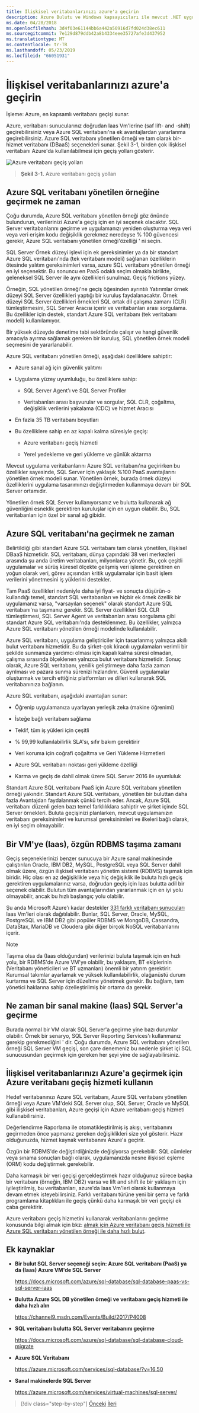 ```yaml
---
title: İlişkisel veritabanlarınızı azure'a geçirin
description: Azure Bulutu ve Windows kapsayıcıları ile mevcut .NET uygulamalarını modernleştirme | İlişkisel veritabanlarınızı azure'a geçirin
ms.date: 04/28/2018
ms.openlocfilehash: 3d4f03e61144bb6a442a50916d7fd024d38ec611
ms.sourcegitcommit: 7e129d879ddb42a8b4334eee35727afe3d437952
ms.translationtype: MT
ms.contentlocale: tr-TR
ms.lasthandoff: 05/23/2019
ms.locfileid: "66051931"
---
```

# <a name="migrate-your-relational-databases-to-azure"></a>İlişkisel veritabanlarınızı azure'a geçirin

İşleme: Azure, en kapsamlı veritabanı geçişi sunar.

Azure, veritabanı sunucularınız doğrudan Iaas Vm'lerine (saf lift- and -shift) geçirebilirsiniz veya Azure SQL veritabanı'na ek avantajlardan yararlanma geçirebilirsiniz. Azure SQL veritabanı yönetilen örneği ve tam olarak bir-hizmet veritabanı (DBaaS) seçenekleri sunar. Şekil 3-1, birden çok ilişkisel veritabanı Azure'da kullanılabilmesi için geçiş yolları gösterir.

![Azure veritabanı geçiş yolları](./media/image3-1.png)

> **Şekil 3-1.** Azure veritabanı geçiş yolları

## <a name="when-to-migrate-to-azure-sql-database-managed-instance"></a>Azure SQL veritabanı yönetilen örneğine geçirmek ne zaman

Çoğu durumda, Azure SQL veritabanı yönetilen örneği göz önünde bulundurun, verilerinizi Azure'a geçiş için en iyi seçenek olacaktır. SQL Server veritabanlarını geçirme ve uygulamanızı yeniden oluşturma veya veri veya veri erişim kodu değişiklik gerekmez neredeyse % 100 güvencesi gerekir, Azure SQL veritabanı yönetilen örneği'özelliği ' ni seçin.

SQL Server Örnek düzeyi işlevi için ek gereksinimler ya da bir standart Azure SQL veritabanı'nda (tek veritabanı modeli) sağlanan özelliklerin ötesinde yalıtım gereksinimleri varsa, azure SQL veritabanı yönetilen örneği en iyi seçenektir. Bu sonuncu en PaaS odaklı seçim olmakla birlikte, geleneksel SQL Server ile aynı özellikleri sunulmaz. Geçiş frictions yüzey.

Örneğin, SQL yönetilen örneği'ne geçiş öğesinden ayrıntılı Yatırımlar örnek düzeyi SQL Server özellikleri yaptığı bir kuruluş faydalanacaktır. Örnek düzeyi SQL Server özellikleri örnekleri SQL ortak dil çalışma zamanı (CLR) tümleştirmesini, SQL Server Aracısı içerir ve veritabanları arası sorgulama. Bu özellikler için destek, standart Azure SQL veritabanı (tek veritabanı modeli) kullanılamıyor.

Bir yüksek düzeyde denetime tabi sektöründe çalışır ve hangi güvenlik amacıyla ayırma sağlamak gereken bir kuruluş, SQL yönetilen örnek modeli seçmesini de yararlanabilir.

Azure SQL veritabanı yönetilen örneği, aşağıdaki özelliklere sahiptir:

- Azure sanal ağ için güvenlik yalıtımı

- Uygulama yüzey uyumluluğu, bu özelliklere sahip:

  - SQL Server Agent'ı ve SQL Server Profiler

  - Veritabanları arası başvurular ve sorgular, SQL CLR, çoğaltma, değişiklik verilerini yakalama (CDC) ve hizmet Aracısı

- En fazla 35 TB veritabanı boyutları

- Bu özelliklere sahip en az kapalı kalma süresiyle geçiş:

  - Azure veritabanı geçiş hizmeti

  - Yerel yedekleme ve geri yükleme ve günlük aktarma

Mevcut uygulama veritabanlarını Azure SQL veritabanı'na geçirirken bu özellikler sayesinde, SQL Server için yaklaşık %100 PaaS avantajlarını yönetilen örnek modeli sunar. Yönetilen örnek, burada örnek düzeyi özelliklerini uygulama tasarımınızı değiştirmeden kullanmaya devam bir SQL Server ortamıdır.

Yönetilen örnek SQL Server kullanıyorsanız ve bulutta kullanarak ağ güvenliğini esneklik gerektiren kuruluşlar için en uygun olabilir. Bu, SQL veritabanları için özel bir sanal ağ gibidir.

## <a name="when-to-migrate-to-azure-sql-database"></a>Azure SQL veritabanı'na geçirmek ne zaman

Belirtildiği gibi standart Azure SQL veritabanı tam olarak yönetilen, ilişkisel DBaaS hizmetidir. SQL veritabanı, dünya çapındaki 38 veri merkezleri arasında şu anda üretim veritabanları, milyonlarca yönetir. Bu, çok çeşitli uygulamalar ve sürüş küresel ölçekte gelişmiş veri işleme gerektiren en yoğun olarak veri, görev açısından kritik uygulamalar için basit işlem verilerini yönetmesini iş yüklerini destekler.

Tam PaaS özellikleri nedeniyle daha iyi fiyat- ve sonuçta düşürün-o kullandığı temel, standart SQL veritabanları ve hiçbir ek örnek özellik bir uygulamanız varsa, "varsayılan seçenek" olarak standart Azure SQL veritabanı'na taşımanız gerekir. SQL Server özellikleri SQL CLR tümleştirmesi, SQL Server Agent ve veritabanları arası sorgulama gibi standart Azure SQL veritabanı'nda desteklenmez. Bu özellikler, yalnızca Azure SQL veritabanı yönetilen örneği modelinde kullanılabilir.

Azure SQL veritabanı, uygulama geliştiriciler için tasarlanmış yalnızca akıllı bulut veritabanı hizmetidir. Bu da şirket-çok kiracılı uygulamaları verimli bir şekilde sunmanıza yardımcı olması için kapalı kalma süresi olmadan, çalışma sırasında ölçeklenen yalnızca bulut veritabanı hizmetidir. Sonuç olarak, Azure SQL veritabanı, yenilik geliştirmeye daha fazla zaman ayrılması ve pazara sunma sürenizi hızlandırır. Güvenli uygulamalar oluşturmak ve tercih ettiğiniz platformları ve dilleri kullanarak SQL veritabanınıza bağlanın.

Azure SQL veritabanı, aşağıdaki avantajları sunar:

- Öğrenip uygulamanıza uyarlayan yerleşik zeka (makine öğrenimi)

- İsteğe bağlı veritabanı sağlama

- Teklif, tüm iş yükleri için çeşitli

- % 99,99 kullanılabilirlik SLA'sı, sıfır bakım gerektirir

- Veri koruma için coğrafi çoğaltma ve Geri Yükleme Hizmetleri

- Azure SQL veritabanı noktası geri yükleme özelliği

- Karma ve geçiş de dahil olmak üzere SQL Server 2016 ile uyumluluk

Standart Azure SQL veritabanı PaaS için Azure SQL veritabanı yönetilen örneği yakındır. Standart Azure SQL veritabanı, yönetilen bir buluttan daha fazla Avantajdan faydalanmak çünkü tercih eder. Ancak, Azure SQL veritabanı düzenli gelen bazı temel farklılıklara sahiptir ve şirket içinde SQL Server örnekleri. Buluta geçişinizi planlarken, mevcut uygulamanızın veritabanı gereksinimleri ve kurumsal gereksinimleri ve ilkeleri bağlı olarak, en iyi seçim olmayabilir.

## <a name="when-to-move-your-original-rdbms-to-a-vm-iaas"></a>Bir VM'ye (Iaas), özgün RDBMS taşıma zamanı

Geçiş seçeneklerinizi benzer sunucuya bir Azure sanal makinesinde çalıştırılan Oracle, IBM DB2, MySQL, PostgreSQL veya SQL Server dahil olmak üzere, özgün ilişkisel veritabanı yönetim sistemi (RDBMS) taşımak için biridir. Hiç olası en az değişiklikle veya hiç değişiklik ile buluta hızlı geçiş gerektiren uygulamalarınız varsa, doğrudan geçiş için Iaas bulutta adil bir seçenek olabilir. Bulutun tüm avantajlarından yararlanmak için en iyi yolu olmayabilir, ancak bu hızlı başlangıç yolu olabilir.

Şu anda Microsoft Azure'ı kadar destekler [331 farklı veritabanı sunucuları](https://azuremarketplace.microsoft.com/marketplace/apps/category/databases?page=1&subcategories=databases-all) Iaas Vm'leri olarak dağıtılabilir. Bunlar, SQL Server, Oracle, MySQL, PostgreSQL ve IBM DB2 gibi popüler RDBMS ve MongoDB, Cassandra, DataStax, MariaDB ve Cloudera gibi diğer birçok NoSQL veritabanlarını içerir.

> [!NOTE]
> Taşıma olsa da (Iaas olduğundan) verilerinizi buluta taşımak için en hızlı yolu, bir RDBMS'de Azure VM'ye olabilir, bu yaklaşım, BT ekiplerinin (Veritabanı yöneticileri ve BT uzmanları) önemli bir yatırım gerektirir. Kurumsal takımlar ayarlamak ve yüksek kullanılabilirlik, olağanüstü durum kurtarma ve SQL Server için düzeltme yönetmek gerekir. Bu bağlam, tam yönetici haklarına sahip özelleştirilmiş bir ortama da gerekir.

## <a name="when-to-migrate-to-sql-server-as-a-vm-iaas"></a>Ne zaman bir sanal makine (Iaas) SQL Server'a geçirme

Burada normal bir VM olarak SQL Server'a geçirme yine bazı durumlar olabilir. Örnek bir senaryo, SQL Server Reporting Services'ı kullanmanız gerekip gerekmediğini ' dir. Çoğu durumda, Azure SQL veritabanı yönetilen örneği SQL Server VM geçişi, son çare denemeniz bu nedenle şirket içi SQL sunucusundan geçirmek için gereken her şeyi yine de sağlayabilirsiniz.

## <a name="use-azure-database-migration-service-to-migrate-your-relational-databases-to-azure"></a>İlişkisel veritabanlarınızı Azure'a geçirmek için Azure veritabanı geçiş hizmeti kullanın 

Hedef veritabanınızı Azure SQL veritabanı, Azure SQL veritabanı yönetilen örneği veya Azure VM'deki SQL Server olup, SQL Server, Oracle ve MySQL gibi ilişkisel veritabanları, Azure geçişi için Azure veritabanı geçiş hizmeti kullanabilirsiniz.

Değerlendirme Raporlama ile otomatikleştirilmiş iş akışı, veritabanını geçirmeden önce yapmanız gereken değişiklikleri size yol gösterir. Hazır olduğunuzda, hizmet kaynak veritabanını Azure'a geçirir.

Özgün bir RDBMS'de değiştirdiğinizde değişiyorsa gerekebilir. SQL cümleler veya sınama sonuçları bağlı olarak, uygulamanızda nesne ilişkisel eşleme (ORM) kodu değiştirmek gerekebilir.

Daha karmaşık bir veri geçişi gerçekleştirmek hazır olduğunuz sürece başka bir veritabanı (örneğin, IBM DB2) varsa ve lift and shift ile bir yaklaşım için iyileştirilmiş, bu veritabanları, azure'da Iaas Vm'leri olarak kullanmaya devam etmek isteyebilirsiniz. Farklı veritabanı türüne yeni bir şema ve farklı programlama kitaplıkları ile geçiş çünkü daha karmaşık bir veri geçişi ek çaba gerektirir.

Azure veritabanı geçiş hizmetini kullanarak veritabanlarını geçirme konusunda bilgi almak için bkz: [almak için Azure veritabanı geçiş hizmeti ile Azure SQL veritabanı yönetilen örneği ile daha hızlı bulut](https://channel9.msdn.com/Events/Build/2017/P4008).

## <a name="additional-resources"></a>Ek kaynaklar

- **Bir bulut SQL Server seçeneği seçin: Azure SQL veritabanı (PaaS) ya da (Iaas) Azure VM'de SQL Server**

    <https://docs.microsoft.com/azure/sql-database/sql-database-paas-vs-sql-server-iaas>

- **Bulutta Azure SQL DB yönetilen örneği ve veritabanı geçiş hizmeti ile daha hızlı alın**

    <https://channel9.msdn.com/Events/Build/2017/P4008>

- **SQL veritabanı bulutta SQL Server veritabanını geçirme**

    <https://docs.microsoft.com/azure/sql-database/sql-database-cloud-migrate>

- **Azure SQL Veritabanı**

    <https://azure.microsoft.com/services/sql-database/?v=16.50>

- **Sanal makinelerde SQL Server**

    <https://azure.microsoft.com/services/virtual-machines/sql-server/>

> [!div class="step-by-step"]
> [Önceki](lift-and-shift-existing-apps-azure-iaas.md)
> [İleri](modernize-existing-apps-to-cloud-optimized/index.md)
